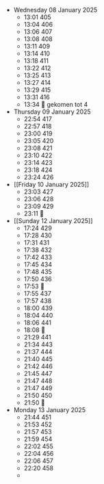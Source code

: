 - Wednesday 08 January 2025
	- 13:01 405
	- 13:04 406
	- 13:06 407
	- 13:08 408
	- 13:11 409
	- 13:14 410
	- 13:18 411
	- 13:22 412
	- 13:25 413
	- 13:27 414
	- 13:29 415
	- 13:31 416
	- 13:34 🛑 gekomen tot 4
- Thursday 09 January 2025
	- 22:54 417
	- 22:57 418
	- 23:00 419
	- 23:05 420
	- 23:08 421
	- 23:10 422
	- 23:14 423
	- 23:18 424
	- 23:24 426
- [[Friday 10 January 2025]]
	- 23:03 427
	- 23:06 428
	- 23:09 429
	- 23:11 🛑
- [[Sunday 12 January 2025]]
	- 17:24 429
	- 17:28 430
	- 17:31 431
	- 17:38 432
	- 17:42 433
	- 17:45 434
	- 17:48 435
	- 17:50 436
	- 17:53 🛑
	- 17:55 437
	- 17:57 438
	- 18:00 439
	- 18:04 440
	- 18:06 441
	- 18:08 🛑
	- 21:29 441
	- 21:34 443
	- 21:37 444
	- 21:40 445
	- 21:42 446
	- 21:45 447
	- 21:47 448
	- 21:47 449
	- 21:50 450
	- 21:50 🛑
- Monday 13 January 2025
	- 21:44 451
	- 21:53 452
	- 21:57 453
	- 21:59 454
	- 22:02 455
	- 22:04 456
	- 22:06 457
	- 22:20 458
	-